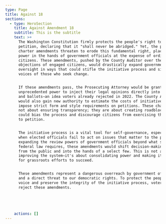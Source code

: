 ```yaml
---
type: Page
title: Against 18
sections:
  - type: HeroSection
    title: Against Amendment 18
    subtitle: This is the subtitle
    text: >+
      The Washington Constitution firmly protects the people's right to
      petition, declaring that it "shall never be abridged." Yet, the proposed
      charter amendments threaten to erode this fundamental right, placing more
      power in the hands of government officials at the expense of ordinary
      citizens. These amendments, pushed by the County Auditor over the strong
      objections of engaged citizens, would drastically expand government
      oversight in ways that could stifle the initiative process and silence the
      voices of those who seek change.


      If these amendments pass, the Prosecuting Attorney would be granted
      unprecedented power to inject their legal opinions directly into petitions
      and ballots—an idea voters already rejected in 2022. The County Auditor
      would also gain new authority to estimate the costs of initiatives and
      impose strict form and style requirements on petitions. These changes are
      not about ensuring transparency; they are about creating roadblocks that
      could bias the process and discourage citizens from exercising their right
      to petition.


      The initiative process is a vital tool for self-governance, especially
      when elected officials fail to act on issues that matter to the people. By
      expanding the review powers of government officials beyond what state and
      federal law requires, these amendments would shift decision-making away
      from the public and into the hands of a select few. This is not about
      improving the system—it's about consolidating power and making it harder
      for grassroots efforts to succeed.


      These amendments represent a dangerous overreach by government officials
      and a direct threat to our democratic rights. To protect the people's
      voice and preserve the integrity of the initiative process, voters must
      reject these amendments.





    actions: []
---
```

